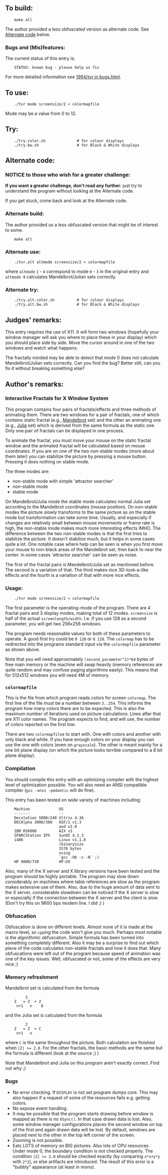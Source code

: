 ## To build:

``` <!---sh-->
    make all
```


The author provided a less obfuscated version as alternate code. See [Alternate
code](#alternate-code) below.


### Bugs and (Mis)features:

The current status of this entry is:

```
    STATUS: known bug - please help us fix
```

For more detailed information see [1994/tvr in bugs.html](../../bugs.html#1994_tvr).


## To use:

``` <!---sh-->
    ./tvr mode screensize/2 < colormapfile
```

Mode may be a value from 0 to 12.


## Try:

``` <!---sh-->
    ./try.color.sh              # for colour displays
    ./try.bw.sh                 # for Black & White displays
```


## Alternate code:


### NOTICE to those who wish for a greater challenge:

**If you want a greater challenge, don't read any further**:
just try to understand the program without looking at the Alternate code.

If you get stuck, come back and look at the Alternate code.


### Alternate build:

The author provided us a less obfuscated version that might be of interest to some.

``` <!---sh-->
    make alt
```


### Alternate use:

``` <!---sh-->
    ./tvr.alt altmode screensize/2 < colormapfile
```

where `altmode` `1` - `4` correspond to mode `0` - `3` in the original entry and
`altmode 0` calculates Mandelbrot/Julian sets correctly.


### Alternate try:

``` <!---sh-->
    ./try.alt.color.sh          # for colour displays
    ./try.alt.bw.sh             # for Black & White displays
```


## Judges' remarks:

This entry requires the use of X11.  It will form two windows (hopefully your
window manager will ask you where to place these in your display) which you
should place side by side.  Move the cursor around in one of the two windows and
watch what happens.

The fractally minded may be able to detect that mode 0 does not calculate
Mandelbrot/Julian sets correctly.  Can you find the bug?  Better still, can you
fix it without breaking something else?


## Author's remarks:

### Interactive Fractals for X Window System


This program contains four pairs of fractals/effects and three methods of
animating them. There are two windows for a pair of fractals, one of which
contains static fractal (e.g., [Mandelbrot](https://en.wikipedia.org/wiki/Mandelbrot_set) set)
and the other an animating
one (e.g., [Julia](https://en.wikipedia.org/wiki/Julia_set) set) which is derived
from the same formula as the static one. Only one pair of fractals can be
displayed in one process.

To animate the fractal, you must move your mouse on the static
fractal window and the animated fractal will be calculated based
on mouse coordinates. If you are on one of the two non-stable
modes (more about them later) you can stabilize the picture by
pressing a mouse button. Pressing it does nothing on stable mode.

The three modes are:

- non-stable mode with simple 'attractor searcher'
- non-stable mode
- stable mode

On Mandelbrot/Julia mode the stable mode calculates normal Julia set according
to the Mandelbrot coordinates (mouse position). On non-stable modes the picture
slowly transforms to the same picture as on the stable mode but transformation
can take some time. Usually, and especially if changes are relatively small
between mouse movements or frame rate is high, the non-stable mode makes much
more interesting effects IMHO. The difference between the two non-stable modes
is that the first tries to stabilize the picture. It doesn't stabilize much, but
it helps in some cases quite a lot. One notable case where help can be seen is
when you first move your mouse to non-black areas of the Mandelbrot set, then
back to near the center. In some cases 'attractor searcher' can be seen as
noise.

The first of the fractal pairs is Mandelbrot/Julia set as mentioned before. The
second is a variation of that. The third makes nice 3D-look-a-like effects and
the fourth is a variation of that with more nice effects.


### Usage:

``` <!---sh-->
    ./tvr mode screensize/2 < colormapfile
```


The first parameter is the operating-mode of the program. There are 4 fractal
pairs and 3 display modes, making total of 12 modes. `screensize` is half of the
actual `screenlength/width`. I.e. if you use 128 as a second parameter, you will
get two 256x256 windows.

The program needs reasonable values for both of these parameters to
operate. A good first try could be `0 128` or `8 128`. The `colormap` has
to be redirected into the programs standard input via the `colormapfile`
parameter as shown above.

Note that you will need approximately `(second_parameter^2)*64` bytes of free
main memory or the machine will swap heavily (memory references are quite random
and may confuse paging algorithms easily).  This means that for 512x512 windows
you will need 4M of memory.


### `colormapfile`

This is the file from which program reads colors for screen `colormap`. The
first line of the file must be a number between `3..254`. This informs the
program how many colors there are to be expected. This is also the maximum
number of iterations used on picture calculations. Lines after that are X11
color names. The program expects to find, and will use, the number of colors
reported on the first line.

There are two `colormapfile`s to start with. One with colors and another with
only black and white. If you have enough colors on your display you can use the
one with colors (even on `grayscale`). The other is meant mainly for a one bit
plane display (on which the picture looks terrible compared to a 8 bit plane
display).


### Compilation

You should compile this entry with an optimizing compiler with the
highest level of optimization possible. You will also need an ANSI
compatible compiler (`gcc -ansi -pedantic` will do fine).

This entry has been tested on wide variety of machines including:

```
    Machine             OS
    -------             --
    Decstation 5000/240 Ultrix 4.3A
    DECAlpha 3000/300   OSF/1 v1.3
                        and v2.0
    IBM RS6000          AIX v3
    SPARCStation IPX    SunOS 4.1.3
    i486                Linux v1.1.8
                        (binarysize
                        3576 bytes
                        using
                        `gcc -O6 -s -N` ;)
    HP 9000/730         HP-UX
```

Also, many of the X server and X library versions have been tested and the
program should be highly portable. The program may slow down considerably on
machines where table references are slow as the program makes extensive use of
them. Also, due to the huge amount of data sent to the X server, considerable
slowdown can be noticed if the X server is slow or especially if the connection
between the X server and the client is slow. (Don't try this on 9600 bps modem
line. I did ;) )


### Obfuscation

Obfuscation is done on different levels. Almost none of it is made at the macro
level, so `cpp`ing the code won't give you much. Perhaps most notable is the
algorithmic obfuscation. Simple formula has been turned into something
completely different. Also it may be a surprise to find out which piece of the
code calculates non-stable fractals and how it does that. Many obfuscations were
left out of the program because speed of animation was one of the key issues.
Well, obfuscated or not, some of the effects are very nice ;)


### Memory refreshment

Mandelbrot set is calculated from the formula

```
         2
    Z   = Z  + Z
     n+1   n    0
```

and the Julia set is calculated from the formula

```
         2
    Z   = Z  + C
     n+1   n
```

where `C` is the same throughout the picture.  Both calculation are finished
when `|Z| >= 2.0`.  For the other fractals, the basic methods are the same but
the formula is different (look at the source ;) )

Note that Mandelbrot and Julia on this program aren't exactly correct. Find out
why ;)


### Bugs

- No error checking. If `DISPLAY` is not set program dumps core.  This may also
happen if a request of some of the resources fails e.g. getting colors.
- No expose event handling.
- It may be possible that the program starts drawing before window is mapped as
there is no `XSync()`. In that case drawn data is lost. Also, some window manager
configurations places the second window on top of the first and again drawn
data will be lost. By default, windows are placed next to the other in the
top left corner of the screen.
- Zooming is not possible.
- Eats LOTS of memory on BIG pictures. Also lots of CPU resources.  Under mode
0, the boundary condition is not checked properly.  The condition `|Z| >= 2.0`
should be checked exactly (by comparing `x*x+y*y` with `2*2`), or else artifacts
are introduced.  The result of this error is a "bubbly" appearance (at least in
mono).


<!--

    Copyright © 1984-2024 by Landon Curt Noll. All Rights Reserved.

    You are free to share and adapt this file under the terms of this license:

        Creative Commons Attribution-ShareAlike 4.0 International (CC BY-SA 4.0)

    For more information, see:

        https://creativecommons.org/licenses/by-sa/4.0/

-->
